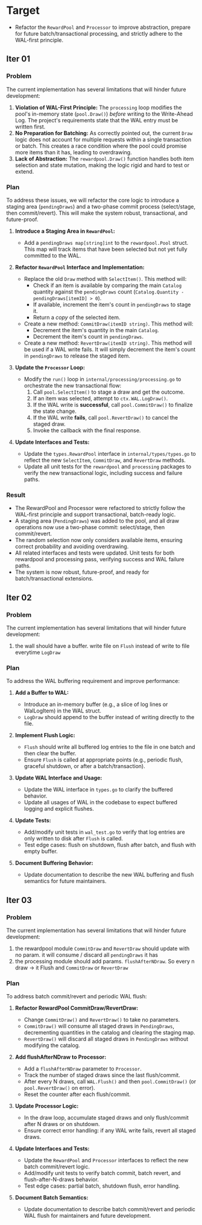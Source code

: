 <!-- Read _ai/doc/*.md first -->

# Target
- Refactor the `RewardPool` and `Processor` to improve abstraction, prepare for future batch/transactional processing, and strictly adhere to the WAL-first principle.

## Iter 01
### Problem
The current implementation has several limitations that will hinder future development:
1.  **Violation of WAL-First Principle:** The `processing` loop modifies the pool's in-memory state (`pool.Draw()`) *before* writing to the Write-Ahead Log. The project's requirements state that the WAL entry must be written first.
2.  **No Preparation for Batching:** As correctly pointed out, the current `Draw` logic does not account for multiple requests within a single transaction or batch. This creates a race condition where the pool could promise more items than it has, leading to overdrawing.
3.  **Lack of Abstraction:** The `rewardpool.Draw()` function handles both item selection and state mutation, making the logic rigid and hard to test or extend.

### Plan
To address these issues, we will refactor the core logic to introduce a staging area (`pendingDraws`) and a two-phase commit process (select/stage, then commit/revert). This will make the system robust, transactional, and future-proof.

1.  **Introduce a Staging Area in `RewardPool`:**
    *   Add a `pendingDraws map[string]int` to the `rewardpool.Pool` struct. This map will track items that have been selected but not yet fully committed to the WAL.

2.  **Refactor `RewardPool` Interface and Implementation:**
    *   Replace the old `Draw` method with `SelectItem()`. This method will:
        *   Check if an item is available by comparing the main `Catalog` quantity against the `pendingDraws` count (`Catalog.Quantity - pendingDraws[itemID] > 0`).
        *   If available, increment the item's count in `pendingDraws` to stage it.
        *   Return a *copy* of the selected item.
    *   Create a new method: `CommitDraw(itemID string)`. This method will:
        *   Decrement the item's quantity in the main `Catalog`.
        *   Decrement the item's count in `pendingDraws`.
    *   Create a new method: `RevertDraw(itemID string)`. This method will be used if a WAL write fails. It will simply decrement the item's count in `pendingDraws` to release the staged item.

3.  **Update the `Processor` Loop:**
    *   Modify the `run()` loop in `internal/processing/processing.go` to orchestrate the new transactional flow:
        1.  Call `pool.SelectItem()` to stage a draw and get the outcome.
        2.  If an item was selected, attempt to `ctx.WAL.LogDraw()`.
        3.  If the WAL write is **successful**, call `pool.CommitDraw()` to finalize the state change.
        4.  If the WAL write **fails**, call `pool.RevertDraw()` to cancel the staged draw.
        5.  Invoke the callback with the final response.

4.  **Update Interfaces and Tests:**
    *   Update the `types.RewardPool` interface in `internal/types/types.go` to reflect the new `SelectItem`, `CommitDraw`, and `RevertDraw` methods.
    *   Update all unit tests for the `rewardpool` and `processing` packages to verify the new transactional logic, including success and failure paths.

### Result

- The RewardPool and Processor were refactored to strictly follow the WAL-first principle and support transactional, batch-ready logic.
- A staging area (`PendingDraws`) was added to the pool, and all draw operations now use a two-phase commit: select/stage, then commit/revert.
- The random selection now only considers available items, ensuring correct probability and avoiding overdrawing.
- All related interfaces and tests were updated. Unit tests for both rewardpool and processing pass, verifying success and WAL failure paths.
- The system is now robust, future-proof, and ready for batch/transactional extensions.


## Iter 02
### Problem
The current implementation has several limitations that will hinder future development:
1. the wall should have a buffer. write file on `Flush` instead of write to file everytime `LogDraw`

### Plan

To address the WAL buffering requirement and improve performance:

1. **Add a Buffer to WAL:**
   - Introduce an in-memory buffer (e.g., a slice of log lines or WalLogItem) in the WAL struct.
   - `LogDraw` should append to the buffer instead of writing directly to the file.

2. **Implement Flush Logic:**
   - `Flush` should write all buffered log entries to the file in one batch and then clear the buffer.
   - Ensure `Flush` is called at appropriate points (e.g., periodic flush, graceful shutdown, or after a batch/transaction).

3. **Update WAL Interface and Usage:**
   - Update the WAL interface in `types.go` to clarify the buffered behavior.
   - Update all usages of WAL in the codebase to expect buffered logging and explicit flushes.

4. **Update Tests:**
   - Add/modify unit tests in `wal_test.go` to verify that log entries are only written to disk after `Flush` is called.
   - Test edge cases: flush on shutdown, flush after batch, and flush with empty buffer.

5. **Document Buffering Behavior:**
   - Update documentation to describe the new WAL buffering and flush semantics for future maintainers.


## Iter 03
### Problem
The current implementation has several limitations that will hinder future development:
1. the rewardpool module `CommitDraw` and `RevertDraw` should update with no param. it will consume / discard all `pendingDraws` it has
2. the processing module should add params. `flushAfterNDraw`. So every n draw -> it Flush and `CommitDraw` or `RevertDraw`

### Plan

To address batch commit/revert and periodic WAL flush:

1. **Refactor RewardPool CommitDraw/RevertDraw:**
   - Change `CommitDraw()` and `RevertDraw()` to take no parameters.
   - `CommitDraw()` will consume all staged draws in `PendingDraws`, decrementing quantities in the catalog and clearing the staging map.
   - `RevertDraw()` will discard all staged draws in `PendingDraws` without modifying the catalog.

2. **Add flushAfterNDraw to Processor:**
   - Add a `flushAfterNDraw` parameter to `Processor`.
   - Track the number of staged draws since the last flush/commit.
   - After every N draws, call `WAL.Flush()` and then `pool.CommitDraw()` (or `pool.RevertDraw()` on error).
   - Reset the counter after each flush/commit.

3. **Update Processor Logic:**
   - In the draw loop, accumulate staged draws and only flush/commit after N draws or on shutdown.
   - Ensure correct error handling: if any WAL write fails, revert all staged draws.

4. **Update Interfaces and Tests:**
   - Update the `RewardPool` and `Processor` interfaces to reflect the new batch commit/revert logic.
   - Add/modify unit tests to verify batch commit, batch revert, and flush-after-N-draws behavior.
   - Test edge cases: partial batch, shutdown flush, error handling.

5. **Document Batch Semantics:**
   - Update documentation to describe batch commit/revert and periodic WAL flush for maintainers and future development.